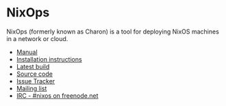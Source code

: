 NixOps
====

NixOps (formerly known as Charon) is a tool for deploying NixOS
machines in a network or cloud.

* [Manual](http://hydra.nixos.org/job/nixops/master/build/latest/download/2/nixops/manual.html)
* [Installation instructions](http://hydra.nixos.org/job/nixops/master/build/latest/download/2/nixops/manual.html#chap-installation)
* [Latest build](http://hydra.nixos.org/job/nixops/master/build/jobstatus)
* [Source code](https://github.com/NixOS/nixops)
* [Issue Tracker](https://github.com/NixOS/nixops/issues)
* [Mailing list](http://lists.science.uu.nl/mailman/listinfo/nix-dev)
* [IRC - #nixos on freenode.net](irc://irc.freenode.net/#nixos)
